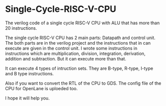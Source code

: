 # Single-Cycle-RISC-V-CPU
The verilog code of a single cycle RISC-V CPU with ALU that has more than 20 instructions.

The single cycle RISC-V CPU has 2 main parts: Datapath and control unit. The both parts are in the verilog project and the instructions that in can execute are given in the control unit. I wrote some instructions in instructions which are multiplication, division, integration, derivation, addition and subtraction. But it can execute more than that. 

It can execute 4 types of intruction sets. They are B-type, R-type, I-type and B type instructions. 

Also if you want to convert the RTL of the CPU to GDS. The config file of the CPU for OpenLane is uploeded too. 

I hope it will help you.
